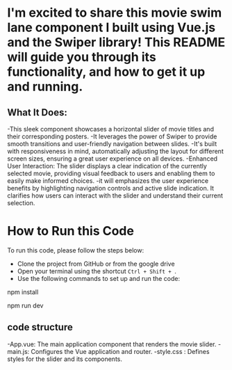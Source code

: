 
# I'm excited to share this movie swim lane component I built using Vue.js and the Swiper library! This README will guide you through its functionality,  and how to get it up and running.

## What It Does:
-This sleek component showcases a horizontal slider of movie titles and their corresponding posters.
-It leverages the power of Swiper to provide smooth transitions and user-friendly navigation between slides.
-It's built with responsiveness in mind, automatically adjusting the layout for different screen sizes, ensuring a great user experience on all devices.
-Enhanced User Interaction: The slider displays a clear indication of the currently selected movie, providing visual feedback to users and enabling them to easily make informed choices.
-it will  emphasizes the user experience benefits by highlighting navigation controls and active slide indication. It clarifies how users can interact with the slider and understand their current selection.

# How to Run this Code

To run this code, please follow the steps below:

- Clone the project from GitHub or from the google drive 
- Open your terminal using the shortcut `Ctrl + Shift + `.
- Use the following commands to set up and run the code:

npm install 

npm run dev

## code structure
-App.vue:   The main application component that renders the movie slider.
-main.js:   Configures the Vue application and router.
-style.css : Defines styles for the slider and its components. 
